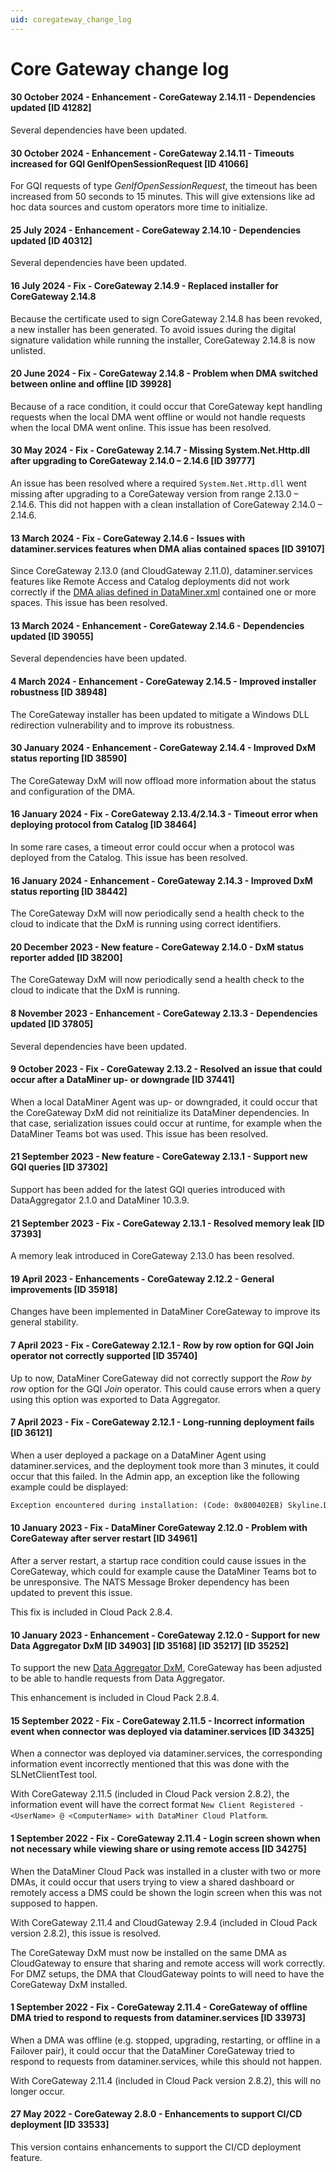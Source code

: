 ```yaml
---
uid: coregateway_change_log
---
```


# Core Gateway change log

#### 30 October 2024 - Enhancement - CoreGateway 2.14.11 - Dependencies updated [ID 41282]

Several dependencies have been updated.

#### 30 October 2024 - Enhancement - CoreGateway 2.14.11 - Timeouts increased for GQI GenIfOpenSessionRequest [ID 41066]

For GQI requests of type *GenIfOpenSessionRequest*, the timeout has been increased from 50 seconds to 15 minutes. This will give extensions like ad hoc data sources and custom operators more time to initialize.

#### 25 July 2024 - Enhancement - CoreGateway 2.14.10 - Dependencies updated [ID 40312]

Several dependencies have been updated.

#### 16 July 2024 - Fix - CoreGateway 2.14.9 - Replaced installer for CoreGateway 2.14.8

Because the certificate used to sign CoreGateway 2.14.8 has been revoked, a new installer has been generated. To avoid issues during the digital signature validation while running the installer, CoreGateway 2.14.8 is now unlisted.

#### 20 June 2024 - Fix - CoreGateway 2.14.8 - Problem when DMA switched between online and offline [ID 39928]

Because of a race condition, it could occur that CoreGateway kept handling requests when the local DMA went offline or would not handle requests when the local DMA went online. This issue has been resolved.

#### 30 May 2024 - Fix - CoreGateway 2.14.7 - Missing System.Net.Http.dll after upgrading to CoreGateway 2.14.0 – 2.14.6 [ID 39777]

An issue has been resolved where a required `System.Net.Http.dll` went missing after upgrading to a CoreGateway version from range 2.13.0 – 2.14.6. This did not happen with a clean installation of CoreGateway 2.14.0 – 2.14.6.

#### 13 March 2024 - Fix - CoreGateway 2.14.6 - Issues with dataminer.services features when DMA alias contained spaces [ID 39107]

Since CoreGateway 2.13.0 (and CloudGateway 2.11.0), dataminer.services features like Remote Access and Catalog deployments did not work correctly if the [DMA alias defined in DataMiner.xml](xref:Changing_the_name_of_a_DMA#configuring-an-alias-in-dataminerxml) contained one or more spaces. This issue has been resolved.

#### 13 March 2024 - Enhancement - CoreGateway 2.14.6 - Dependencies updated [ID 39055]

Several dependencies have been updated.

#### 4 March 2024 - Enhancement - CoreGateway 2.14.5 - Improved installer robustness [ID 38948]

The CoreGateway installer has been updated to mitigate a Windows DLL redirection vulnerability and to improve its robustness.

#### 30 January 2024 - Enhancement - CoreGateway 2.14.4 - Improved DxM status reporting [ID 38590]

The CoreGateway DxM will now offload more information about the status and configuration of the DMA.

#### 16 January 2024 - Fix - CoreGateway 2.13.4/2.14.3 - Timeout error when deploying protocol from Catalog [ID 38464]

In some rare cases, a timeout error could occur when a protocol was deployed from the Catalog. This issue has been resolved.

#### 16 January 2024 - Enhancement - CoreGateway 2.14.3 - Improved DxM status reporting [ID 38442]

The CoreGateway DxM will now periodically send a health check to the cloud to indicate that the DxM is running using correct identifiers.

#### 20 December 2023 - New feature - CoreGateway 2.14.0 - DxM status reporter added [ID 38200]

The CoreGateway DxM will now periodically send a health check to the cloud to indicate that the DxM is running.

#### 8 November 2023 - Enhancement - CoreGateway 2.13.3 - Dependencies updated [ID 37805]

Several dependencies have been updated.

#### 9 October 2023 - Fix - CoreGateway 2.13.2 - Resolved an issue that could occur after a DataMiner up- or downgrade [ID 37441]

When a local DataMiner Agent was up- or downgraded, it could occur that the CoreGateway DxM did not reinitialize its DataMiner dependencies. In that case, serialization issues could occur at runtime, for example when the DataMiner Teams bot was used. This issue has been resolved.

#### 21 September 2023 - New feature - CoreGateway 2.13.1 - Support new GQI queries [ID 37302]

Support has been added for the latest GQI queries introduced with DataAggregator 2.1.0 and DataMiner 10.3.9.

#### 21 September 2023 - Fix - CoreGateway 2.13.1 - Resolved memory leak [ID 37393]

A memory leak introduced in CoreGateway 2.13.0 has been resolved.

#### 19 April 2023 - Enhancements - CoreGateway 2.12.2 - General improvements [ID 35918]

Changes have been implemented in DataMiner CoreGateway to improve its general stability.

#### 7 April 2023 - Fix - CoreGateway 2.12.1 - Row by row option for GQI Join operator not correctly supported [ID 35740]

Up to now, DataMiner CoreGateway did not correctly support the *Row by row* option for the GQI *Join* operator. This could cause errors when a query using this option was exported to Data Aggregator.

#### 7 April 2023 - Fix - CoreGateway 2.12.1 - Long-running deployment fails [ID 36121]

When a user deployed a package on a DataMiner Agent using dataminer.services, and the deployment took more than 3 minutes, it could occur that this failed. In the Admin app, an exception like the following example could be displayed:

```txt
Exception encountered during installation: (Code: 0x800402EB) Skyline.DataMiner.Net.Exceptions.DataMinerSecurityException: No such remote connection (e839324188).
```

#### 10 January 2023 - Fix - DataMiner CoreGateway 2.12.0 - Problem with CoreGateway after server restart [ID 34961]

After a server restart, a startup race condition could cause issues in the CoreGateway, which could for example cause the DataMiner Teams bot to be unresponsive. The NATS Message Broker dependency has been updated to prevent this issue.

This fix is included in Cloud Pack 2.8.4.

#### 10 January 2023 - Enhancement - CoreGateway 2.12.0 - Support for new Data Aggregator DxM [ID 34903] [ID 35168] [ID 35217] [ID 35252]

To support the new [Data Aggregator DxM](xref:DataAggregator_change_log), CoreGateway has been adjusted to be able to handle requests from Data Aggregator.

This enhancement is included in Cloud Pack 2.8.4.

#### 15 September 2022 - Fix - CoreGateway 2.11.5 - Incorrect information event when connector was deployed via dataminer.services [ID 34325]

When a connector was deployed via dataminer.services, the corresponding information event incorrectly mentioned that this was done with the SLNetClientTest tool.

With CoreGateway 2.11.5 (included in Cloud Pack version 2.8.2), the information event will have the correct format `New Client Registered - <UserName> @ <ComputerName> with DataMiner Cloud Platform`.

#### 1 September 2022 - Fix - CoreGateway 2.11.4 - Login screen shown when not necessary while viewing share or using remote access [ID 34275]

When the DataMiner Cloud Pack was installed in a cluster with two or more DMAs, it could occur that users trying to view a shared dashboard or remotely access a DMS could be shown the login screen when this was not supposed to happen.

With CoreGateway 2.11.4 and CloudGateway 2.9.4 (included in Cloud Pack version 2.8.2), this issue is resolved.

The CoreGateway DxM must now be installed on the same DMA as CloudGateway to ensure that sharing and remote access will work correctly. For DMZ setups, the DMA that CloudGateway points to will need to have the CoreGateway DxM installed.

#### 1 September 2022 - Fix - CoreGateway 2.11.4 - CoreGateway of offline DMA tried to respond to requests from dataminer.services [ID 33973]

When a DMA was offline (e.g. stopped, upgrading, restarting, or offline in a Failover pair), it could occur that the DataMiner CoreGateway tried to respond to requests from dataminer.services, while this should not happen.

With CoreGateway 2.11.4 (included in Cloud Pack version 2.8.2), this will no longer occur.

#### 27 May 2022 - CoreGateway 2.8.0 - Enhancements to support CI/CD deployment [ID 33533]

This version contains enhancements to support the CI/CD deployment feature.
